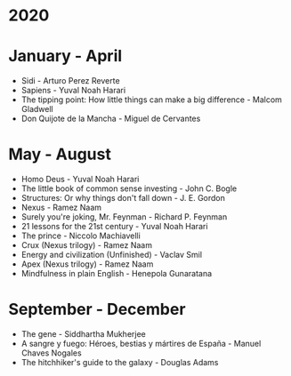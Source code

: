 # 2020
# January - April
- Sidi - Arturo Perez Reverte
- Sapiens - Yuval Noah Harari
- The tipping point: How little things can make a big difference - Malcom Gladwell
- Don Quijote de la Mancha - Miguel de Cervantes

# May - August
- Homo Deus - Yuval Noah Harari
- The little book of common sense investing - John C. Bogle
- Structures: Or why things don't fall down - J. E. Gordon
- Nexus - Ramez Naam
- Surely you're joking, Mr. Feynman - Richard P. Feynman
- 21 lessons for the 21st century - Yuval Noah Harari
- The prince - Niccolo Machiavelli
- Crux (Nexus trilogy) - Ramez Naam
- Energy and civilization (Unfinished) - Vaclav Smil
- Apex (Nexus trilogy) - Ramez Naam
- Mindfulness in plain English - Henepola Gunaratana

# September - December
- The gene - Siddhartha Mukherjee
- A sangre y fuego: Héroes, bestias y mártires de España - Manuel Chaves Nogales
- The hitchhiker's guide to the galaxy - Douglas Adams

